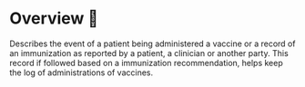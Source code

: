 # Overview 📝

Describes the event of a patient being administered a vaccine or a record of an immunization as reported by a patient, a clinician or another party. This record if followed based on a immunization recommendation, helps keep the log of administrations of vaccines.
